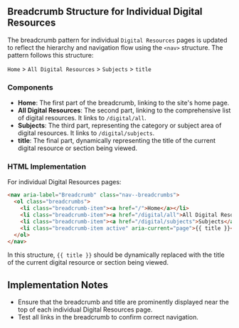 
## Breadcrumb Structure for Individual Digital Resources

The breadcrumb pattern for individual `Digital Resources` pages is updated to reflect the hierarchy and navigation flow using the `<nav>` structure. The pattern follows this structure:

`Home` > `All Digital Resources` > `Subjects` > `title`

### Components
- **Home**: The first part of the breadcrumb, linking to the site's home page.
- **All Digital Resources**: The second part, linking to the comprehensive list of digital resources. It links to `/digital/all`.
- **Subjects**: The third part, representing the category or subject area of digital resources. It links to `/digital/subjects`.
- **title**: The final part, dynamically representing the title of the current digital resource or section being viewed.

### HTML Implementation

For individual Digital Resources pages:

```html
<nav aria-label="Breadcrumb" class="nav--breadcrumbs">
  <ol class="breadcrumbs">
    <li class="breadcrumb-item"><a href="/">Home</a></li>
    <li class="breadcrumb-item"><a href="/digital/all">All Digital Resources</a></li>
    <li class="breadcrumb-item"><a href="/digital/subjects">Subjects</a></li>
    <li class="breadcrumb-item active" aria-current="page">{{ title }}</li>
  </ol>
</nav>
```

In this structure, `{{ title }}` should be dynamically replaced with the title of the current digital resource or section being viewed.

## Implementation Notes
- Ensure that the breadcrumb and title are prominently displayed near the top of each individual Digital Resources page.
- Test all links in the breadcrumb to confirm correct navigation.
